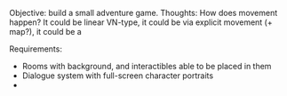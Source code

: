Objective: build a small adventure game.
Thoughts:
How does movement happen? It could be linear VN-type, it could be via explicit movement (+ map?), it could be a 

Requirements:
- Rooms with background, and interactibles able to be placed in them
- Dialogue system with full-screen character portraits
- 
